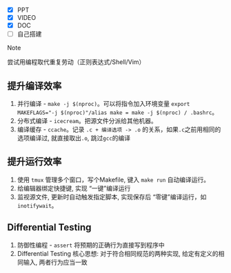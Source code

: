 - [x] PPT
- [x] VIDEO
- [x] DOC
- [ ] 自己搭建

>[!note]
>尝试用编程取代重复劳动（正则表达式/Shell/Vim）

## 提升编译效率
1. 并行编译 -  `make -j $(nproc)`。可以将指令加入环境变量 `export MAKEFLAGS="-j $(nproc)"/alias make = make -j $(nproc) / .bashrc`。
2. 分布式编译 - `icecream`。把源文件分派给其他机器。
3. 编译缓存 - `ccache`。记录 `.c + 编译选项 -> .o` 的关系，如果`.c`之前用相同的选项编译过, 就直接取出`.o`, 跳过`gcc`的编译
## 提升运行效率
1. 使用 `tmux` 管理多个窗口，写个Makefile, 键入 `make run` 自动编译运行。
2. 给编辑器绑定快捷键, 实现 “一键”编译运行
3. 监视源文件, 更新时自动触发指定脚本, 实现保存后 “零键”编译运行，如 `inotifywait`。

## Differential Testing
1. 防御性编程 - `assert`  将预期的正确行为直接写到程序中
2. Differential Testing 核心思想: 对于符合相同规范的两种实现, 给定有定义的相同输入, 两者行为应当一致